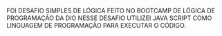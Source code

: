 FOI DESAFIO SIMPLES DE LÓGICA FEITO NO BOOTCAMP DE LÓGICA DE PROGRAMAÇÃO DA DIO
NESSE DESAFIO UTILIZEI JAVA SCRIPT COMO LINGUAGEM DE PROGRAMAÇÃO PARA EXECUTAR O CÓDIGO.
